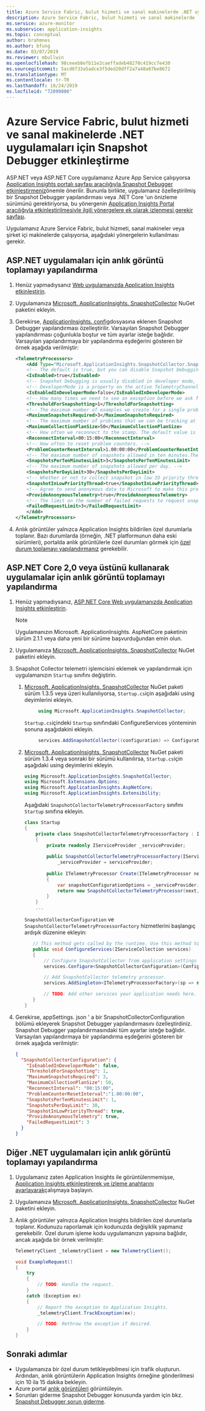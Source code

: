 ```yaml
---
title: Azure Service Fabric, bulut hizmeti ve sanal makinelerde .NET uygulamaları için Snapshot Debugger etkinleştirme | Microsoft Docs
description: Azure Service Fabric, bulut hizmeti ve sanal makinelerde .NET uygulamaları için Snapshot Debugger etkinleştirme
ms.service: azure-monitor
ms.subservice: application-insights
ms.topic: conceptual
author: brahmnes
ms.author: bfung
ms.date: 03/07/2019
ms.reviewer: mbullwin
ms.openlocfilehash: 98ceeeb8efb11e2caeffadeb48270c419cc7e430
ms.sourcegitcommit: 5acd8f33a5adce3f5ded20dff2a7a48a07be8672
ms.translationtype: MT
ms.contentlocale: tr-TR
ms.lasthandoff: 10/24/2019
ms.locfileid: "72899806"
---
```

# <a name="enable-snapshot-debugger-for-net-apps-in-azure-service-fabric-cloud-service-and-virtual-machines"></a>Azure Service Fabric, bulut hizmeti ve sanal makinelerde .NET uygulamaları için Snapshot Debugger etkinleştirme

ASP.NET veya ASP.NET Core uygulamanız Azure App Service çalışıyorsa [Application Insights portalı sayfası aracılığıyla Snapshot Debugger etkinleştirmeniz](snapshot-debugger-appservice.md?toc=/azure/azure-monitor/toc.json)önemle önerilir. Bununla birlikte, uygulamanız özelleştirilmiş bir Snapshot Debugger yapılandırması veya .NET Core 'un önizleme sürümünü gerektiriyorsa, bu yönergenin [Application Insights Portal aracılığıyla etkinleştirilmesiyle ilgili yönergelere ek olarak izlenmesi gerekir sayfası](snapshot-debugger-appservice.md?toc=/azure/azure-monitor/toc.json).

Uygulamanız Azure Service Fabric, bulut hizmeti, sanal makineler veya şirket içi makinelerde çalışıyorsa, aşağıdaki yönergelerin kullanılması gerekir. 
    
## <a name="configure-snapshot-collection-for-aspnet-applications"></a>ASP.NET uygulamaları için anlık görüntü toplamayı yapılandırma

1. Henüz yapmadıysanız [Web uygulamanızda Application Insights etkinleştirin](../../azure-monitor/app/asp-net.md).

2. Uygulamanıza [Microsoft. ApplicationInsights. SnapshotCollector](https://www.nuget.org/packages/Microsoft.ApplicationInsights.SnapshotCollector) NuGet paketini ekleyin.

3. Gerekirse, [ApplicationInsights. config](../../azure-monitor/app/configuration-with-applicationinsights-config.md)dosyasına eklenen Snapshot Debugger yapılandırması özelleştirilir. Varsayılan Snapshot Debugger yapılandırması çoğunlukla boştur ve tüm ayarlar isteğe bağlıdır. Varsayılan yapılandırmaya bir yapılandırma eşdeğerini gösteren bir örnek aşağıda verilmiştir:

    ```xml
    <TelemetryProcessors>
        <Add Type="Microsoft.ApplicationInsights.SnapshotCollector.SnapshotCollectorTelemetryProcessor, Microsoft.ApplicationInsights.SnapshotCollector">
        <!-- The default is true, but you can disable Snapshot Debugging by setting it to false -->
        <IsEnabled>true</IsEnabled>
        <!-- Snapshot Debugging is usually disabled in developer mode, but you can enable it by setting this to true. -->
        <!-- DeveloperMode is a property on the active TelemetryChannel. -->
        <IsEnabledInDeveloperMode>false</IsEnabledInDeveloperMode>
        <!-- How many times we need to see an exception before we ask for snapshots. -->
        <ThresholdForSnapshotting>1</ThresholdForSnapshotting>
        <!-- The maximum number of examples we create for a single problem. -->
        <MaximumSnapshotsRequired>3</MaximumSnapshotsRequired>
        <!-- The maximum number of problems that we can be tracking at any time. -->
        <MaximumCollectionPlanSize>50</MaximumCollectionPlanSize>
        <!-- How often we reconnect to the stamp. The default value is 15 minutes.-->
        <ReconnectInterval>00:15:00</ReconnectInterval>
        <!-- How often to reset problem counters. -->
        <ProblemCounterResetInterval>1.00:00:00</ProblemCounterResetInterval>
        <!-- The maximum number of snapshots allowed in ten minutes.The default value is 1. -->
        <SnapshotsPerTenMinutesLimit>3</SnapshotsPerTenMinutesLimit>
        <!-- The maximum number of snapshots allowed per day. -->
        <SnapshotsPerDayLimit>30</SnapshotsPerDayLimit>
        <!-- Whether or not to collect snapshot in low IO priority thread. The default value is true. -->
        <SnapshotInLowPriorityThread>true</SnapshotInLowPriorityThread>
        <!-- Agree to send anonymous data to Microsoft to make this product better. -->
        <ProvideAnonymousTelemetry>true</ProvideAnonymousTelemetry>
        <!-- The limit on the number of failed requests to request snapshots before the telemetry processor is disabled. -->
        <FailedRequestLimit>3</FailedRequestLimit>
        </Add>
    </TelemetryProcessors>
    ```

4. Anlık görüntüler yalnızca Application Insights bildirilen özel durumlarla toplanır. Bazı durumlarda (örneğin, .NET platformunun daha eski sürümleri), portalda anlık görüntülerle özel durumları görmek için [özel durum toplamayı yapılandırmanız](../../azure-monitor/app/asp-net-exceptions.md#exceptions) gerekebilir.


## <a name="configure-snapshot-collection-for-applications-using-aspnet-core-20-or-above"></a>ASP.NET Core 2,0 veya üstünü kullanarak uygulamalar için anlık görüntü toplamayı yapılandırma

1. Henüz yapmadıysanız, [ASP.NET Core Web uygulamanızda Application Insights etkinleştirin](../../azure-monitor/app/asp-net-core.md).

    > [!NOTE]
    > Uygulamanızın Microsoft. ApplicationInsights. AspNetCore paketinin sürüm 2.1.1 veya daha yeni bir sürüme başvurduğundan emin olun.

2. Uygulamanıza [Microsoft. ApplicationInsights. SnapshotCollector](https://www.nuget.org/packages/Microsoft.ApplicationInsights.SnapshotCollector) NuGet paketini ekleyin.

3. Snapshot Collector telemetri işlemcisini eklemek ve yapılandırmak için uygulamanızın `Startup` sınıfını değiştirin.
    1. [Microsoft. ApplicationInsights. SnapshotCollector](https://www.nuget.org/packages/Microsoft.ApplicationInsights.SnapshotCollector) NuGet paketi sürüm 1.3.5 veya üzeri kullanılıyorsa, `Startup.cs`için aşağıdaki using deyimlerini ekleyin.

       ```csharp
            using Microsoft.ApplicationInsights.SnapshotCollector;
       ```

       `Startup.cs`içindeki `Startup` sınıfındaki ConfigureServices yönteminin sonuna aşağıdakini ekleyin.

       ```csharp
            services.AddSnapshotCollector((configuration) => Configuration.Bind(nameof(SnapshotCollectorConfiguration), configuration));
       ```
    2. [Microsoft. ApplicationInsights. SnapshotCollector](https://www.nuget.org/packages/Microsoft.ApplicationInsights.SnapshotCollector) NuGet paketi sürüm 1.3.4 veya sonraki bir sürümü kullanılırsa, `Startup.cs`için aşağıdaki using deyimlerini ekleyin.

       ```csharp
       using Microsoft.ApplicationInsights.SnapshotCollector;
       using Microsoft.Extensions.Options;
       using Microsoft.ApplicationInsights.AspNetCore;
       using Microsoft.ApplicationInsights.Extensibility;
       ```
    
       Aşağıdaki `SnapshotCollectorTelemetryProcessorFactory` sınıfını `Startup` sınıfına ekleyin.
    
       ```csharp
       class Startup
       {
           private class SnapshotCollectorTelemetryProcessorFactory : ITelemetryProcessorFactory
           {
               private readonly IServiceProvider _serviceProvider;
    
               public SnapshotCollectorTelemetryProcessorFactory(IServiceProvider serviceProvider) =>
                   _serviceProvider = serviceProvider;
    
               public ITelemetryProcessor Create(ITelemetryProcessor next)
               {
                   var snapshotConfigurationOptions = _serviceProvider.GetService<IOptions<SnapshotCollectorConfiguration>>();
                   return new SnapshotCollectorTelemetryProcessor(next, configuration: snapshotConfigurationOptions.Value);
               }
           }
           ...
        ```
        `SnapshotCollectorConfiguration` ve `SnapshotCollectorTelemetryProcessorFactory` hizmetlerini başlangıç ardışık düzenine ekleyin:
    
        ```csharp
           // This method gets called by the runtime. Use this method to add services to the container.
           public void ConfigureServices(IServiceCollection services)
           {
               // Configure SnapshotCollector from application settings
               services.Configure<SnapshotCollectorConfiguration>(Configuration.GetSection(nameof(SnapshotCollectorConfiguration)));
    
               // Add SnapshotCollector telemetry processor.
               services.AddSingleton<ITelemetryProcessorFactory>(sp => new SnapshotCollectorTelemetryProcessorFactory(sp));
    
               // TODO: Add other services your application needs here.
           }
       }
       ```

4. Gerekirse, appSettings. json ' a bir SnapshotCollectorConfiguration bölümü ekleyerek Snapshot Debugger yapılandırmasını özelleştirdiniz. Snapshot Debugger yapılandırmasındaki tüm ayarlar isteğe bağlıdır. Varsayılan yapılandırmaya bir yapılandırma eşdeğerini gösteren bir örnek aşağıda verilmiştir:

   ```json
   {
     "SnapshotCollectorConfiguration": {
       "IsEnabledInDeveloperMode": false,
       "ThresholdForSnapshotting": 1,
       "MaximumSnapshotsRequired": 3,
       "MaximumCollectionPlanSize": 50,
       "ReconnectInterval": "00:15:00",
       "ProblemCounterResetInterval":"1.00:00:00",
       "SnapshotsPerTenMinutesLimit": 1,
       "SnapshotsPerDayLimit": 30,
       "SnapshotInLowPriorityThread": true,
       "ProvideAnonymousTelemetry": true,
       "FailedRequestLimit": 3
     }
   }
   ```

## <a name="configure-snapshot-collection-for-other-net-applications"></a>Diğer .NET uygulamaları için anlık görüntü toplamayı yapılandırma

1. Uygulamanız zaten Application Insights ile görüntülenmemişse, [Application Insights etkinleştirerek ve izleme anahtarını ayarlayarak](../../azure-monitor/app/windows-desktop.md)çalışmaya başlayın.

2. Uygulamanıza [Microsoft. ApplicationInsights. SnapshotCollector](https://www.nuget.org/packages/Microsoft.ApplicationInsights.SnapshotCollector) NuGet paketini ekleyin.

3. Anlık görüntüler yalnızca Application Insights bildirilen özel durumlarla toplanır. Kodunuzu raporlamak için kodunuzda değişiklik yapmanız gerekebilir. Özel durum işleme kodu uygulamanızın yapısına bağlıdır, ancak aşağıda bir örnek verilmiştir:
    ```csharp
   TelemetryClient _telemetryClient = new TelemetryClient();

   void ExampleRequest()
   {
        try
        {
            // TODO: Handle the request.
        }
        catch (Exception ex)
        {
            // Report the exception to Application Insights.
            _telemetryClient.TrackException(ex);

            // TODO: Rethrow the exception if desired.
        }
   }
    ```

## <a name="next-steps"></a>Sonraki adımlar

- Uygulamanıza bir özel durum tetikleyebilmesi için trafik oluşturun. Ardından, anlık görüntülerin Application Insights örneğine gönderilmesi için 10 ila 15 dakika bekleyin.
- Azure portal [anlık görüntüleri](snapshot-debugger.md?toc=/azure/azure-monitor/toc.json#view-snapshots-in-the-portal) görüntüleyin.
- Sorunları giderme Snapshot Debugger konusunda yardım için bkz. [Snapshot Debugger sorun giderme](snapshot-debugger-troubleshoot.md?toc=/azure/azure-monitor/toc.json).
